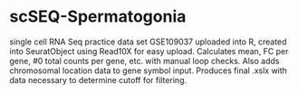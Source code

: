 # scSEQ-Spermatogonia
single cell RNA Seq practice data set 
GSE109037 uploaded into R, created into SeuratObject using Read10X for easy upload.
Calculates mean, FC per gene, #0 total counts per gene, etc. with manual loop checks.
Also adds chromosomal location data to gene symbol input. 
Produces final .xslx with data necessary to determine cutoff for filtering. 
